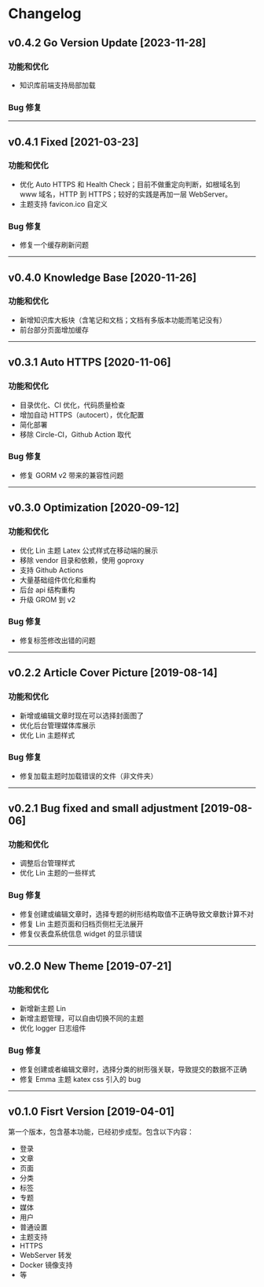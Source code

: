 # Changelog

## v0.4.2 Go Version Update [2023-11-28]

### 功能和优化
- 知识库前端支持局部加载

### Bug 修复


---

## v0.4.1 Fixed  [2021-03-23]

### 功能和优化
- 优化 Auto HTTPS 和 Health Check；目前不做重定向判断，如根域名到 www 域名，HTTP 到 HTTPS；较好的实践是再加一层 WebServer。
- 主题支持 favicon.ico 自定义

### Bug 修复
- 修复一个缓存刷新问题

---

## v0.4.0 Knowledge Base [2020-11-26]

### 功能和优化
- 新增知识库大板块（含笔记和文档；文档有多版本功能而笔记没有）
- 前台部分页面增加缓存

---

## v0.3.1 Auto HTTPS [2020-11-06]

### 功能和优化
- 目录优化、CI 优化，代码质量检查
- 增加自动 HTTPS（autocert），优化配置
- 简化部署
- 移除 Circle-CI，Github Action 取代

### Bug 修复
- 修复 GORM v2 带来的兼容性问题
  
---

## v0.3.0 Optimization [2020-09-12]

### 功能和优化
- 优化 Lin 主题 Latex 公式样式在移动端的展示
- 移除 vendor 目录和依赖，使用 goproxy
- 支持 Github Actions
- 大量基础组件优化和重构
- 后台 api 结构重构
- 升级 GROM 到 v2

### Bug 修复
- 修复标签修改出错的问题

---

## v0.2.2 Article Cover Picture [2019-08-14]

### 功能和优化
- 新增或编辑文章时现在可以选择封面图了
- 优化后台管理媒体库展示
- 优化 Lin 主题样式

### Bug 修复
- 修复加载主题时加载错误的文件（非文件夹）

---

## v0.2.1 Bug fixed and small adjustment [2019-08-06]

### 功能和优化
- 调整后台管理样式
- 优化 Lin 主题的一些样式

### Bug 修复
- 修复创建或编辑文章时，选择专题的树形结构取值不正确导致文章数计算不对
- 修复 Lin 主题页面和归档页侧栏无法展开
- 修复仪表盘系统信息 widget 的显示错误

---

## v0.2.0 New Theme [2019-07-21]

### 功能和优化

- 新增新主题 Lin
- 新增主题管理，可以自由切换不同的主题
- 优化 logger 日志组件

### Bug 修复

- 修复创建或者编辑文章时，选择分类的树形强关联，导致提交的数据不正确
- 修复 Emma 主题 katex css 引入的 bug

---

## v0.1.0 Fisrt Version [2019-04-01]

第一个版本，包含基本功能，已经初步成型。包含以下内容：

- 登录
- 文章
- 页面
- 分类
- 标签
- 专题
- 媒体
- 用户
- 普通设置
- 主题支持
- HTTPS
- WebServer 转发
- Docker 镜像支持
- 等
